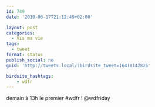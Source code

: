```yaml
---
id: 749
date: '2010-06-17T21:12:49+02:00'

layout: post
categories:
  - Vis ma vie
tags:
  - tweet
format: status
publish_social: no
guid: 'http://tweets.local/?birdsite_tweet=16418142825'

birdsite_hashtags:
    - wdfr
---
```


demain à 13h le premier #wdfr ! @wdfriday